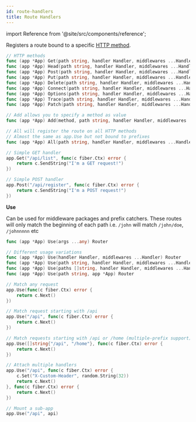 ```yaml
---
id: route-handlers
title: Route Handlers
---
```


import Reference from '@site/src/components/reference';

Registers a route bound to a specific [HTTP method](https://developer.mozilla.org/en-US/docs/Web/HTTP/Methods).

```go title="Signatures"
// HTTP methods
func (app *App) Get(path string, handler Handler, middlewares ...Handler) Router
func (app *App) Head(path string, handler Handler, middlewares ...Handler) Router
func (app *App) Post(path string, handler Handler, middlewares ...Handler) Router
func (app *App) Put(path string, handler Handler, middlewares ...Handler) Router
func (app *App) Delete(path string, handler Handler, middlewares ...Handler) Router
func (app *App) Connect(path string, handler Handler, middlewares ...Handler) Router
func (app *App) Options(path string, handler Handler, middlewares ...Handler) Router
func (app *App) Trace(path string, handler Handler, middlewares ...Handler) Router
func (app *App) Patch(path string, handler Handler, middlewares ...Handler) Router

// Add allows you to specify a method as value
func (app *App) Add(method, path string, handler Handler, middlewares ...Handler) Router

// All will register the route on all HTTP methods
// Almost the same as app.Use but not bound to prefixes
func (app *App) All(path string, handler Handler, middlewares ...Handler) Router
```

```go title="Examples"
// Simple GET handler
app.Get("/api/list", func(c fiber.Ctx) error {
    return c.SendString("I'm a GET request!")
})

// Simple POST handler
app.Post("/api/register", func(c fiber.Ctx) error {
    return c.SendString("I'm a POST request!")
})
```

<Reference id="use">**Use**</Reference>

Can be used for middleware packages and prefix catchers. These routes will only match the beginning of each path i.e. `/john` will match `/john/doe`, `/johnnnnn` etc

```go title="Signature"
func (app *App) Use(args ...any) Router

// Different usage variations
func (app *App) Use(handler Handler, middlewares ...Handler) Router
func (app *App) Use(path string, handler Handler, middlewares ...Handler) Router
func (app *App) Use(paths []string, handler Handler, middlewares ...Handler) Router
func (app *App) Use(path string, app *App) Router
```

```go title="Examples"
// Match any request
app.Use(func(c fiber.Ctx) error {
    return c.Next()
})

// Match request starting with /api
app.Use("/api", func(c fiber.Ctx) error {
    return c.Next()
})

// Match requests starting with /api or /home (multiple-prefix support)
app.Use([]string{"/api", "/home"}, func(c fiber.Ctx) error {
    return c.Next()
})

// Attach multiple handlers 
app.Use("/api", func(c fiber.Ctx) error {
    c.Set("X-Custom-Header", random.String(32))
    return c.Next()
}, func(c fiber.Ctx) error {
    return c.Next()
})

// Mount a sub-app
app.Use("/api", api)
```
